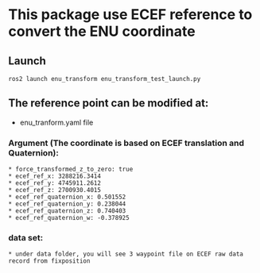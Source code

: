 # This package use ECEF reference to convert the ENU coordinate

## Launch

```
ros2 launch enu_transform enu_transform_test_launch.py
```

## The reference point can be modified at:
 * enu_tranform.yaml file
 

### Argument (The coordinate is based on ECEF translation and Quaternion):
    * force_transformed_z_to_zero: true
    * ecef_ref_x: 3288216.3414
    * ecef_ref_y: 4745911.2612
    * ecef_ref_z: 2700930.4015
    * ecef_ref_quaternion_x: 0.501552
    * ecef_ref_quaternion_y: 0.238044
    * ecef_ref_quaternion_z: 0.740403
    * ecef_ref_quaternion_w: -0.378925

### data set:
    * under data folder, you will see 3 waypoint file on ECEF raw data record from fixposition


